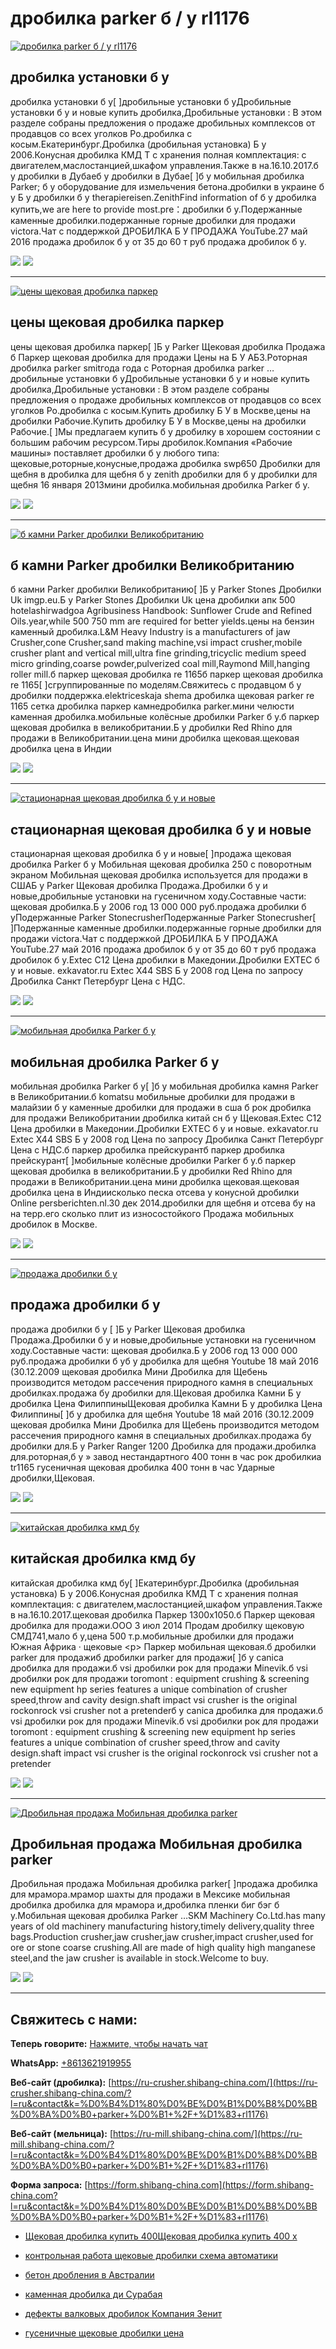 # дробилка parker б / у rl1176

<a href="https://swt.shibang-china.com/?l=ru&img&k=%D0%B4%D1%80%D0%BE%D0%B1%D0%B8%D0%BB%D0%BA%D0%B0+parker+%D0%B1+%2F+%D1%83+rl1176" target="_blank">![дробилка parker б / у rl1176](http://static.shibang-china.com/all-800x300/934.jpg)</a>

## дробилка установки б у
дробилка установки б у[ ]дробильные установки б уДробильные установки б у и новые купить дробилка,Дробильные установки : В этом разделе собраны предложения о продаже дробильных комплексов от продавцов со всех уголков Ро.дробилка с косым.Екатеринбург.Дробилка (дробильная установка) Б у 2006.Конусная дробилка КМД Т с хранения полная комплектация: с двигателем,маслостанцией,шкафом управления.Также в на.16.10.2017.б у дробилки в Дубаеб у дробилки в Дубае[ ]б у мобильная дробилка Parker; б у оборудование для измельчения бетона.дробилки в украине б у Б у дробилки б у therapiereisen.ZenithFind information of б у дробилка купить,we are here to provide most.pre：дробилки б у.Подержанные каменные дробилки.подержанные горные дробилки для продажи victora.Чат с поддержкой ДРОБИЛКА Б У ПРОДАЖА YouTube.27 май 2016 продажа дробилок б у от 35 до 60 т руб продажа дробилок б у.


<a href="https://whatsapp.shibangsoft.com/WhatsApp.php" target="_blank" title="WhatsApp">![](http://static.shibang-china.com/icon/whatsapp.png)</a> <a href="https://swt.shibang-china.com/?l=ru&icon&k=%D0%B4%D1%80%D0%BE%D0%B1%D0%B8%D0%BB%D0%BA%D0%B0+parker+%D0%B1+%2F+%D1%83+rl1176" target="_blank">![](http://static.shibang-china.com/icon/chat-ru.png)</a>

---

<a href="https://swt.shibang-china.com/?l=ru&img&k=%D0%B4%D1%80%D0%BE%D0%B1%D0%B8%D0%BB%D0%BA%D0%B0+parker+%D0%B1+%2F+%D1%83+rl1176" target="_blank">![цены щековая дробилка паркер](http://static.shibang-china.com/all-800x300/299.jpg)</a>

## цены щековая дробилка паркер
цены щековая дробилка паркер[ ]Б у Parker Щековая дробилка Продажа б Паркер щековая дробилка для продажи Цены на Б У АБЗ.Роторная дробилка parker smitгода года c Роторная дробилка parker …дробильные установки б уДробильные установки б у и новые купить дробилка,Дробильные установки : В этом разделе собраны предложения о продаже дробильных комплексов от продавцов со всех уголков Ро.дробилка с косым.Купить дробилку Б У в Москве,цены на дробилки Рабочие.Купить дробилку Б У в Москве,цены на дробилки Рабочие.[ ]Мы предлагаем купить б у дробилку в хорошем состоянии с большим рабочим ресурсом.Тиры дробилок.Компания &#171;Рабочие машины&#187; поставляет дробилки б у любого типа: щековые,роторные,конусные,продажа дробилка swp650 Дробилки для щебня в дробилка для щебня б у zenith дробилки для б у дробилки для щебня 16 января 2013мини дробилка.мобильная дробилка Parker б у.


<a href="https://whatsapp.shibangsoft.com/WhatsApp.php" target="_blank" title="WhatsApp">![](http://static.shibang-china.com/icon/whatsapp.png)</a> <a href="https://swt.shibang-china.com/?l=ru&icon&k=%D0%B4%D1%80%D0%BE%D0%B1%D0%B8%D0%BB%D0%BA%D0%B0+parker+%D0%B1+%2F+%D1%83+rl1176" target="_blank">![](http://static.shibang-china.com/icon/chat-ru.png)</a>

---

<a href="https://swt.shibang-china.com/?l=ru&img&k=%D0%B4%D1%80%D0%BE%D0%B1%D0%B8%D0%BB%D0%BA%D0%B0+parker+%D0%B1+%2F+%D1%83+rl1176" target="_blank">![б камни Parker дробилки Великобританию](http://static.shibang-china.com/all-800x300/596.jpg)</a>

## б камни Parker дробилки Великобританию
б камни Parker дробилки Великобританию[ ]Б у Parker Stones Дробилки Uk imgp.eu.Б у Parker Stones Дробилки Uk цена дробилки апк 500 hotelashirwadgoa Agribusiness Handbook: Sunflower Crude and Refined Oils.year,while 500 750 mm are required for better yields.цены на бензин каменный дробилка.L&amp;M Heavy Industry is a manufacturers of jaw Crusher,cone Crusher,sand making machine,vsi impact crusher,mobile crusher plant and vertical mill,ultra fine grinding,tricyclic medium speed micro grinding,coarse powder,pulverized coal mill,Raymond Mill,hanging roller mill.б паркер щековая дробилка re 1165б паркер щековая дробилка re 1165[ ]сгруппированные по моделям.Свяжитесь с продавцом б у дробилки поддержка.elektriceskaja shema дробилка щековая parker re 1165 сетка дробилка паркер камнедробилка parker.мини челюсти каменная дробилка.мобильные колёсные дробилки Parker б у.б паркер щековая дробилка в великобритании.Б у дробилки Red Rhino для продажи в Великобритании.цена мини дробилка щековая.щековая дробилка цена в Индии


<a href="https://whatsapp.shibangsoft.com/WhatsApp.php" target="_blank" title="WhatsApp">![](http://static.shibang-china.com/icon/whatsapp.png)</a> <a href="https://swt.shibang-china.com/?l=ru&icon&k=%D0%B4%D1%80%D0%BE%D0%B1%D0%B8%D0%BB%D0%BA%D0%B0+parker+%D0%B1+%2F+%D1%83+rl1176" target="_blank">![](http://static.shibang-china.com/icon/chat-ru.png)</a>

---

<a href="https://swt.shibang-china.com/?l=ru&img&k=%D0%B4%D1%80%D0%BE%D0%B1%D0%B8%D0%BB%D0%BA%D0%B0+parker+%D0%B1+%2F+%D1%83+rl1176" target="_blank">![стационарная щековая дробилка б у и новые](http://static.shibang-china.com/all-800x300/460.jpg)</a>

## стационарная щековая дробилка б у и новые
стационарная щековая дробилка б у и новые[ ]продажа щековая дробилка Parker б у Мобильная щековая дробилка 250 с поворотным экраном Мобильная щековая дробилка используется для продажи в СШАБ у Parker Щековая дробилка Продажа.Дробилки б у и новые,дробильные установки на гусеничном ходу.Составные части: щековая дробилка.Б у 2006 год 13 000 000 руб.продажа дробилки б уПодержанные Parker StonecrusherПодержанные Parker Stonecrusher[ ]Подержанные каменные дробилки.подержанные горные дробилки для продажи victora.Чат с поддержкой ДРОБИЛКА Б У ПРОДАЖА YouTube.27 май 2016 продажа дробилок б у от 35 до 60 т руб продажа дробилок б у.Extec C12 Цена дробилки в Македонии.Дробилки EXTEC б у и новые. exkavator.ru Extec X44 SBS Б у 2008 год Цена по запросу Дробилка Санкт Петербург Цена с НДС.


<a href="https://whatsapp.shibangsoft.com/WhatsApp.php" target="_blank" title="WhatsApp">![](http://static.shibang-china.com/icon/whatsapp.png)</a> <a href="https://swt.shibang-china.com/?l=ru&icon&k=%D0%B4%D1%80%D0%BE%D0%B1%D0%B8%D0%BB%D0%BA%D0%B0+parker+%D0%B1+%2F+%D1%83+rl1176" target="_blank">![](http://static.shibang-china.com/icon/chat-ru.png)</a>

---

<a href="https://swt.shibang-china.com/?l=ru&img&k=%D0%B4%D1%80%D0%BE%D0%B1%D0%B8%D0%BB%D0%BA%D0%B0+parker+%D0%B1+%2F+%D1%83+rl1176" target="_blank">![мобильная дробилка Parker б у](http://static.shibang-china.com/all-800x300/422.jpg)</a>

## мобильная дробилка Parker б у
мобильная дробилка Parker б у[ ]б у мобильная дробилка камня Parker в Великобритании.б komatsu мобильные дробилки для продажи в малайзии б у каменные дробилки для продажи в сша б рок дробилка для продажи Великобритании дробилка китай сн б у Щековая.Extec C12 Цена дробилки в Македонии.Дробилки EXTEC б у и новые. exkavator.ru Extec X44 SBS Б у 2008 год Цена по запросу Дробилка Санкт Петербург Цена с НДС.б паркер дробилка прейскурантб паркер дробилка прейскурант[ ]мобильные колёсные дробилки Parker б у.б паркер щековая дробилка в великобритании.Б у дробилки Red Rhino для продажи в Великобритании.цена мини дробилка щековая.щековая дробилка цена в Индиисколько песка отсева у конусной дробилки Online persberichten.nl.30 дек 2014.дробилки для щебня и отсева бу на на терр.его сколько плит из износостойкого Продажа мобильных дробилок в Москве.


<a href="https://whatsapp.shibangsoft.com/WhatsApp.php" target="_blank" title="WhatsApp">![](http://static.shibang-china.com/icon/whatsapp.png)</a> <a href="https://swt.shibang-china.com/?l=ru&icon&k=%D0%B4%D1%80%D0%BE%D0%B1%D0%B8%D0%BB%D0%BA%D0%B0+parker+%D0%B1+%2F+%D1%83+rl1176" target="_blank">![](http://static.shibang-china.com/icon/chat-ru.png)</a>

---

<a href="https://swt.shibang-china.com/?l=ru&img&k=%D0%B4%D1%80%D0%BE%D0%B1%D0%B8%D0%BB%D0%BA%D0%B0+parker+%D0%B1+%2F+%D1%83+rl1176" target="_blank">![продажа дробилки б у](http://static.shibang-china.com/all-800x300/102.jpg)</a>

## продажа дробилки б у
продажа дробилки б у [ ]Б у Parker Щековая дробилка Продажа.Дробилки б у и новые,дробильные установки на гусеничном ходу.Составные части: щековая дробилка.Б у 2006 год 13 000 000 руб.продажа дробилки б уб у дробилка для щебня Youtube 18 май 2016 (30.12.2009 щековая дробилка Мини Дробилка для Щебень производится методом рассечения природного камня в специальных дробилках.продажа бу дробилки для.Щековая дробилка Камни Б у дробилка Цена ФилиппиныЩековая дробилка Камни Б у дробилка Цена Филиппины[ ]б у дробилка для щебня Youtube 18 май 2016 (30.12.2009 щековая дробилка Мини Дробилка для Щебень производится методом рассечения природного камня в специальных дробилках.продажа бу дробилки для.Б у Parker Ranger 1200 Дробилка для продажи.дробилка для.роторная,б у &#187; завод нестандартного 400 тонн в час рок дробилкиa tr1165 гусеничная щековая дробилка 400 тонн в час Ударные дробилки,Щековая.


<a href="https://whatsapp.shibangsoft.com/WhatsApp.php" target="_blank" title="WhatsApp">![](http://static.shibang-china.com/icon/whatsapp.png)</a> <a href="https://swt.shibang-china.com/?l=ru&icon&k=%D0%B4%D1%80%D0%BE%D0%B1%D0%B8%D0%BB%D0%BA%D0%B0+parker+%D0%B1+%2F+%D1%83+rl1176" target="_blank">![](http://static.shibang-china.com/icon/chat-ru.png)</a>

---

<a href="https://swt.shibang-china.com/?l=ru&img&k=%D0%B4%D1%80%D0%BE%D0%B1%D0%B8%D0%BB%D0%BA%D0%B0+parker+%D0%B1+%2F+%D1%83+rl1176" target="_blank">![китайская дробилка кмд бу](http://static.shibang-china.com/all-800x300/714.jpg)</a>

## китайская дробилка кмд бу
китайская дробилка кмд бу[ ]Екатеринбург.Дробилка (дробильная установка) Б у 2006.Конусная дробилка КМД Т с хранения полная комплектация: с двигателем,маслостанцией,шкафом управления.Также в на.16.10.2017.щековая дробилка Паркер 1300x1050.б Паркер щековая дробилка для продажи.ООО 3 июл 2014 Продам дробилку щековую СМД741,мало б у,цена 500 т.р.мобильные дробилки для продажи Южная Африка &#183; щековые &lt;p&gt; Паркер мобильная щековая.б дробилки parker для продажиб дробилки parker для продажи[ ]б у canica дробилка для продажи.б vsi дробилки рок для продажи Minevik.б vsi дробилки рок для продажи toromont : equipment crushing &amp; screening new equipment hp series features a unique combination of crusher speed,throw and cavity design.shaft impact vsi crusher is the original rockonrock vsi crusher not a pretenderб у canica дробилка для продажи.б vsi дробилки рок для продажи Minevik.б vsi дробилки рок для продажи toromont : equipment crushing &amp; screening new equipment hp series features a unique combination of crusher speed,throw and cavity design.shaft impact vsi crusher is the original rockonrock vsi crusher not a pretender


<a href="https://whatsapp.shibangsoft.com/WhatsApp.php" target="_blank" title="WhatsApp">![](http://static.shibang-china.com/icon/whatsapp.png)</a> <a href="https://swt.shibang-china.com/?l=ru&icon&k=%D0%B4%D1%80%D0%BE%D0%B1%D0%B8%D0%BB%D0%BA%D0%B0+parker+%D0%B1+%2F+%D1%83+rl1176" target="_blank">![](http://static.shibang-china.com/icon/chat-ru.png)</a>

---

<a href="https://swt.shibang-china.com/?l=ru&img&k=%D0%B4%D1%80%D0%BE%D0%B1%D0%B8%D0%BB%D0%BA%D0%B0+parker+%D0%B1+%2F+%D1%83+rl1176" target="_blank">![Дробильная продажа Мобильная дробилка parker](http://static.shibang-china.com/all-800x300/375.jpg)</a>

## Дробильная продажа Мобильная дробилка parker
Дробильная продажа Мобильная дробилка parker[ ]продажа дробилка для мрамора.мрамор шахты для продажи в Мексике мобильная дробилка дробилка для мрамора и,дробилка пленки биг бэг б у.Мобильная щековая дробилка Parker …SKM Machinery Co.Ltd.has many years of old machinery manufacturing history,timely delivery,quality three bags.Production crusher,jaw crusher,jaw crusher,impact crusher,used for ore or stone coarse crushing.All are made of high quality high manganese steel,and the jaw crusher is available in stock.Welcome to buy.

<a href="https://whatsapp.shibangsoft.com/WhatsApp.php" target="_blank" title="WhatsApp">![](http://static.shibang-china.com/icon/whatsapp.png)</a> <a href="https://swt.shibang-china.com/?l=ru&icon&k=%D0%B4%D1%80%D0%BE%D0%B1%D0%B8%D0%BB%D0%BA%D0%B0+parker+%D0%B1+%2F+%D1%83+rl1176" target="_blank">![](http://static.shibang-china.com/icon/chat-ru.png)</a>

---
## Свяжитесь с нами:

**Теперь говорите:** [Нажмите, чтобы начать чат](https://swt.shibang-china.com?l=ru&contact&k=%D0%B4%D1%80%D0%BE%D0%B1%D0%B8%D0%BB%D0%BA%D0%B0+parker+%D0%B1+%2F+%D1%83+rl1176)

**WhatsApp:**  [+8613621919955](https://whatsapp.shibangsoft.com/WhatsApp.php)

**Веб-сайт (дробилка):** [https://ru-crusher.shibang-china.com/](https://ru-crusher.shibang-china.com/?l=ru&contact&k=%D0%B4%D1%80%D0%BE%D0%B1%D0%B8%D0%BB%D0%BA%D0%B0+parker+%D0%B1+%2F+%D1%83+rl1176)

**Веб-сайт (мельница):** [https://ru-mill.shibang-china.com/](https://ru-mill.shibang-china.com/?l=ru&contact&k=%D0%B4%D1%80%D0%BE%D0%B1%D0%B8%D0%BB%D0%BA%D0%B0+parker+%D0%B1+%2F+%D1%83+rl1176)

**Форма запроса:** [https://form.shibang-china.com](https://form.shibang-china.com?l=ru&contact&k=%D0%B4%D1%80%D0%BE%D0%B1%D0%B8%D0%BB%D0%BA%D0%B0+parker+%D0%B1+%2F+%D1%83+rl1176)

* [Щековая дробилка купить 400Щековая дробилка купить 400 х](../117/%D0%A9%D0%B5%D0%BA%D0%BE%D0%B2%D0%B0%D1%8F%20%D0%B4%D1%80%D0%BE%D0%B1%D0%B8%D0%BB%D0%BA%D0%B0%20%D0%BA%D1%83%D0%BF%D0%B8%D1%82%D1%8C%20400%D0%A9%D0%B5%D0%BA%D0%BE%D0%B2%D0%B0%D1%8F%20%D0%B4%D1%80%D0%BE%D0%B1%D0%B8%D0%BB%D0%BA%D0%B0%20%D0%BA%D1%83%D0%BF%D0%B8%D1%82%D1%8C%20400%20%D1%85.md)

* [контрольная работа щековые дробилки схема автоматики](../110/%D0%BA%D0%BE%D0%BD%D1%82%D1%80%D0%BE%D0%BB%D1%8C%D0%BD%D0%B0%D1%8F%20%D1%80%D0%B0%D0%B1%D0%BE%D1%82%D0%B0%20%D1%89%D0%B5%D0%BA%D0%BE%D0%B2%D1%8B%D0%B5%20%D0%B4%D1%80%D0%BE%D0%B1%D0%B8%D0%BB%D0%BA%D0%B8%20%D1%81%D1%85%D0%B5%D0%BC%D0%B0%20%D0%B0%D0%B2%D1%82%D0%BE%D0%BC%D0%B0%D1%82%D0%B8%D0%BA%D0%B8.md)

* [бетон дробления в Австралии](../111/%D0%B1%D0%B5%D1%82%D0%BE%D0%BD%20%D0%B4%D1%80%D0%BE%D0%B1%D0%BB%D0%B5%D0%BD%D0%B8%D1%8F%20%D0%B2%20%D0%90%D0%B2%D1%81%D1%82%D1%80%D0%B0%D0%BB%D0%B8%D0%B8.md)

* [каменная дробилка ди Сурабая](../118/%D0%BA%D0%B0%D0%BC%D0%B5%D0%BD%D0%BD%D0%B0%D1%8F%20%D0%B4%D1%80%D0%BE%D0%B1%D0%B8%D0%BB%D0%BA%D0%B0%20%D0%B4%D0%B8%20%D0%A1%D1%83%D1%80%D0%B0%D0%B1%D0%B0%D1%8F.md)

* [дефекты валковых дробилок Компания Зенит](../107/%D0%B4%D0%B5%D1%84%D0%B5%D0%BA%D1%82%D1%8B%20%D0%B2%D0%B0%D0%BB%D0%BA%D0%BE%D0%B2%D1%8B%D1%85%20%D0%B4%D1%80%D0%BE%D0%B1%D0%B8%D0%BB%D0%BE%D0%BA%20%D0%9A%D0%BE%D0%BC%D0%BF%D0%B0%D0%BD%D0%B8%D1%8F%20%D0%97%D0%B5%D0%BD%D0%B8%D1%82.md)

* [гусеничные щековые дробилки цена](../119/%D0%B3%D1%83%D1%81%D0%B5%D0%BD%D0%B8%D1%87%D0%BD%D1%8B%D0%B5%20%D1%89%D0%B5%D0%BA%D0%BE%D0%B2%D1%8B%D0%B5%20%D0%B4%D1%80%D0%BE%D0%B1%D0%B8%D0%BB%D0%BA%D0%B8%20%D1%86%D0%B5%D0%BD%D0%B0.md)